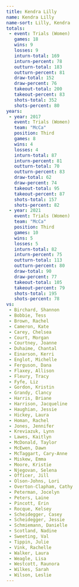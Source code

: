 ```yaml
---
title: Kendra Lilly
name: Kendra Lilly
name-sort: Lilly, Kendra
totals:
 - event: Trials (Women)
   games: 18
   wins: 9
   losses: 9
   inturn-total: 169
   inturn-percent: 78
   outturn-total: 183
   outturn-percent: 81
   draw-total: 152
   draw-percent: 76
   takeout-total: 200
   takeout-percent: 83
   shots-total: 352
   shots-percent: 80
years:
 - year: 2017
   event: Trials (Women)
   team: "McCa"
   position: Third
   games: 8
   wins: 4
   losses: 4
   inturn-total: 87
   inturn-percent: 81
   outturn-total: 70
   outturn-percent: 83
   draw-total: 62
   draw-percent: 74
   takeout-total: 95
   takeout-percent: 87
   shots-total: 157
   shots-percent: 82
 - year: 2021
   event: Trials (Women)
   team: "McCa"
   position: Third
   games: 10
   wins: 5
   losses: 5
   inturn-total: 82
   inturn-percent: 75
   outturn-total: 113
   outturn-percent: 80
   draw-total: 90
   draw-percent: 77
   takeout-total: 105
   takeout-percent: 79
   shots-total: 195
   shots-percent: 78
vs:
 - Birchard, Shannon
 - Bobbie, Tess
 - Brown, Rachel
 - Cameron, Kate
 - Carey, Chelsea
 - Court, Morgan
 - Courtney, Joanne
 - Duhaime, Chantal
 - Einarson, Kerri
 - Englot, Michelle
 - Ferguson, Dana
 - Flaxey, Allison
 - Fleury, Tracy
 - Fyfe, Liz
 - Gordon, Kristin
 - Grandy, Clancy
 - Harris, Briane
 - Harrison, Jacqueline
 - Haughian, Jessie
 - Hickey, Laura
 - Homan, Rachel
 - Jones, Jennifer
 - Kreviazuk, Lynn
 - Lawes, Kaitlyn
 - McDonald, Taylor
 - McEwen, Dawn
 - McTaggart, Cary-Anne
 - Miskew, Emma
 - Moore, Kristie
 - Njegovan, Selena
 - Officer, Jill
 - Olson-Johns, Lori
 - Overton-Clapham, Cathy
 - Peterman, Jocelyn
 - Peters, Laine
 - Pincott, Erin
 - Rocque, Kelsey
 - Scheidegger, Casey
 - Scheidegger, Jessie
 - Schmiemann, Danielle
 - Scotland, Nadine
 - Sweeting, Val
 - Tippin, Julie
 - Vink, Rachelle
 - Walker, Laura
 - Weagle, Lisa
 - Westcott, Raunora
 - Wilkes, Sarah
 - Wilson, Leslie
---
```

